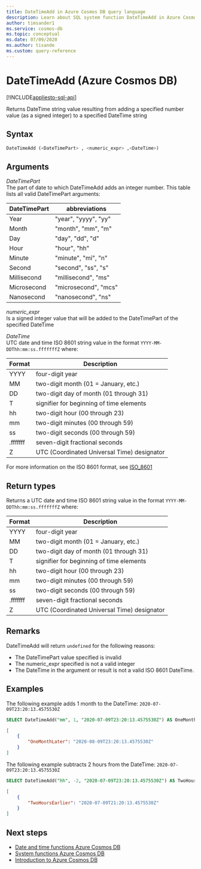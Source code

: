 ```yaml
---
title: DateTimeAdd in Azure Cosmos DB query language
description: Learn about SQL system function DateTimeAdd in Azure Cosmos DB.
author: timsander1
ms.service: cosmos-db
ms.topic: conceptual
ms.date: 07/09/2020
ms.author: tisande
ms.custom: query-reference
---
```

# DateTimeAdd (Azure Cosmos DB)
[!INCLUDE[appliesto-sql-api](includes/appliesto-sql-api.md)]

Returns DateTime string value resulting from adding a specified number value (as a signed integer) to a specified DateTime string  
  
## Syntax
  
```sql
DateTimeAdd (<DateTimePart> , <numeric_expr> ,<DateTime>)
```

## Arguments
  
*DateTimePart*  
   The part of date to which DateTimeAdd adds an integer number. This table lists all valid DateTimePart arguments:

| DateTimePart | abbreviations        |
| ------------ | -------------------- |
| Year         | "year", "yyyy", "yy" |
| Month        | "month", "mm", "m"   |
| Day          | "day", "dd", "d"     |
| Hour         | "hour", "hh"         |
| Minute       | "minute", "mi", "n"  |
| Second       | "second", "ss", "s"  |
| Millisecond  | "millisecond", "ms"  |
| Microsecond  | "microsecond", "mcs" |
| Nanosecond   | "nanosecond", "ns"   |

*numeric_expr*  
   Is a signed integer value that will be added to the DateTimePart of the specified DateTime

*DateTime*  
   UTC date and time ISO 8601 string value in the format `YYYY-MM-DDThh:mm:ss.fffffffZ` where:
  
  |Format|Description|
  |-|-|
  |YYYY|four-digit year|
  |MM|two-digit month (01 = January, etc.)|
  |DD|two-digit day of month (01 through 31)|
  |T|signifier for beginning of time elements|
  |hh|two-digit hour (00 through 23)|
  |mm|two-digit minutes (00 through 59)|
  |ss|two-digit seconds (00 through 59)|
  |.fffffff|seven-digit fractional seconds|
  |Z|UTC (Coordinated Universal Time) designator||
  
  For more information on the ISO 8601 format, see [ISO_8601](https://en.wikipedia.org/wiki/ISO_8601)

## Return types

Returns a UTC date and time ISO 8601 string value in the format `YYYY-MM-DDThh:mm:ss.fffffffZ` where:
  
  |Format|Description|
  |-|-|
  |YYYY|four-digit year|
  |MM|two-digit month (01 = January, etc.)|
  |DD|two-digit day of month (01 through 31)|
  |T|signifier for beginning of time elements|
  |hh|two-digit hour (00 through 23)|
  |mm|two-digit minutes (00 through 59)|
  |ss|two-digit seconds (00 through 59)|
  |.fffffff|seven-digit fractional seconds|
  |Z|UTC (Coordinated Universal Time) designator||

## Remarks

DateTimeAdd will return `undefined` for the following reasons:

- The DateTimePart value specified is invalid
- The numeric_expr specified is not a valid integer
- The DateTime in the argument or result is not a valid ISO 8601 DateTime.

## Examples
  
The following example adds 1 month to the DateTime: `2020-07-09T23:20:13.4575530Z`

```sql
SELECT DateTimeAdd("mm", 1, "2020-07-09T23:20:13.4575530Z") AS OneMonthLater
```

```json
[
    {
        "OneMonthLater": "2020-08-09T23:20:13.4575530Z"
    }
]
```  

The following example subtracts 2 hours from the DateTime: `2020-07-09T23:20:13.4575530Z`

```sql
SELECT DateTimeAdd("hh", -2, "2020-07-09T23:20:13.4575530Z") AS TwoHoursEarlier
```

```json
[
    {
        "TwoHoursEarlier": "2020-07-09T21:20:13.4575530Z"
    }
]
```  

## Next steps

- [Date and time functions Azure Cosmos DB](sql-query-date-time-functions.md)
- [System functions Azure Cosmos DB](sql-query-system-functions.md)
- [Introduction to Azure Cosmos DB](introduction.md)
